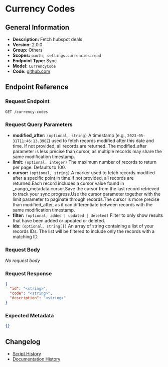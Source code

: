 <!-- BEGIN GENERATED CONTENT -->
# Currency Codes

## General Information

- **Description:** Fetch hubspot deals
- **Version:** 2.0.0
- **Group:** Others
- **Scopes:** `oauth, settings.currencies.read`
- **Endpoint Type:** Sync
- **Model:** `CurrencyCode`
- **Code:** [github.com](https://github.com/NangoHQ/integration-templates/tree/main/integrations/hubspot/syncs/currency-codes.ts)


## Endpoint Reference

### Request Endpoint

`GET /currency-codes`

### Request Query Parameters

- **modified_after:** `(optional, string)` A timestamp (e.g., `2023-05-31T11:46:13.390Z`) used to fetch records modified after this date and time. If not provided, all records are returned. The modified_after parameter is less precise than cursor, as multiple records may share the same modification timestamp.
- **limit:** `(optional, integer)` The maximum number of records to return per page. Defaults to 100.
- **cursor:** `(optional, string)` A marker used to fetch records modified after a specific point in time.If not provided, all records are returned.Each record includes a cursor value found in _nango_metadata.cursor.Save the cursor from the last record retrieved to track your sync progress.Use the cursor parameter together with the limit parameter to paginate through records.The cursor is more precise than modified_after, as it can differentiate between records with the same modification timestamp.
- **filter:** `(optional, added | updated | deleted)` Filter to only show results that have been added or updated or deleted.
- **ids:** `(optional, string[])` An array of string containing a list of your records IDs. The list will be filtered to include only the records with a matching ID.

### Request Body

_No request body_

### Request Response

```json
{
  "id": "<string>",
  "code": "<string>",
  "description": "<string>"
}
```

### Expected Metadata

```json
{}
```

## Changelog

- [Script History](https://github.com/NangoHQ/integration-templates/commits/main/integrations/hubspot/syncs/currency-codes.ts)
- [Documentation History](https://github.com/NangoHQ/integration-templates/commits/main/integrations/hubspot/syncs/currency-codes.md)

<!-- END  GENERATED CONTENT -->

